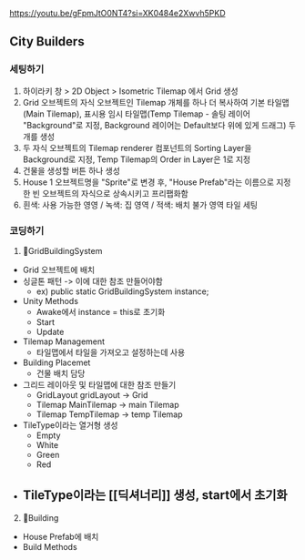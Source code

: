 https://youtu.be/gFpmJtO0NT4?si=XK0484e2Xwvh5PKD
## City Builders
### 세팅하기
1. 하이라키 창 > 2D Object > Isometric Tilemap 에서 Grid 생성
2. Grid 오브젝트의 자식 오브젝트인 Tilemap 개체를 하나 더 복사하여 기본 타일맵(Main Tilemap), 표시용 임시 타일맵(Temp Tilemap - 솔팅 레이어 "Background"로 지정, Background 레이어는 Default보다 위에 있게 드래그) 두 개를 생성
3. 두 자식 오브젝트의 Tilemap renderer 컴포넌트의 Sorting Layer을 Background로 지정, Temp Tilemap의 Order in Layer은 1로 지정
4. 건물을 생성할 버튼 하나 생성
5. House 1 오브젝트명을 "Sprite"로 변경 후, "House Prefab"라는 이름으로 지정한 빈 오브젝트의 자식으로 상속시키고 프리팹화함
6. 흰색: 사용 가능한 영영 / 녹색: 집 영역 / 적색: 배치 불가 영역 타일 세팅
### 코딩하기
1. 📜GridBuildingSystem
- Grid 오브젝트에 배치
- 싱글톤 패턴 -> 이에 대한 참조 만들어야함
	- ex) public static GridBuildingSystem instance;
- Unity Methods
	- Awake에서 instance = this로 초기화
	- Start
	- Update
- Tilemap Management
	- 타일맵에서 타일을 가져오고 설정하는데 사용
- Building Placemet
	- 건물 배치 담당
- 그리드 레이아웃 및 타일맵에 대한 참조 만들기
	- GridLayout gridLayout -> Grid
	- Tilemap MainTilemap -> main Tilemap
	- Tilemap TempTilemap -> temp Tilemap
- TileType이라는 열거형 생성
	- Empty
	- White
	- Green
	- Red
- TileType이라는 [[딕셔너리]] 생성, start에서 초기화
	- 
2. 📜Building
- House Prefab에 배치
- Build Methods